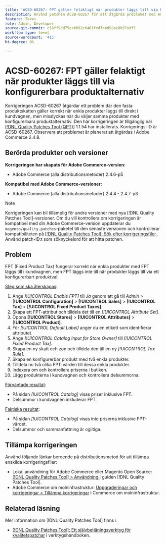 ```yaml
---
title: 'ACSD-60267: FPT gäller felaktigt när produkter läggs till via konfigurerbara produktalternativ'
description: Använd patchen ACSD-60267 för att åtgärda problemet med Adobe Commerce där den fasta produktskatten gäller korrekt när enkla produkter läggs till direkt i kundvagnen, men misslyckas när du väljer samma produkter med konfigurerbara produktalternativ.
feature: Taxes
role: Admin, Developer
source-git-commit: c18ff9dd75ec6002c6461fcd3abd98ac8b97a9f7
workflow-type: tm+mt
source-wordcount: '415'
ht-degree: 0%

---
```


# ACSD-60267: FPT gäller felaktigt när produkter läggs till via konfigurerbara produktalternativ

Korrigeringen ACSD-60267 åtgärdar ett problem där den fasta produktskatten gäller korrekt när enkla produkter läggs till direkt i kundvagnen, men misslyckas när du väljer samma produkter med konfigurerbara produktalternativ. Den här korrigeringen är tillgänglig när [[!DNL Quality Patches Tool (QPT)]](https://experienceleague.adobe.com/docs/commerce-operations/tools/quality-patches-tool/usage.html?lang=sv-SE) 1.1.54 har installerats. Korrigerings-ID är ACSD-60267. Observera att problemet är planerat att åtgärdas i Adobe Commerce 2.4.8.

## Berörda produkter och versioner

**Korrigeringen har skapats för Adobe Commerce-version:**

* Adobe Commerce (alla distributionsmetoder) 2.4.6-p5

**Kompatibel med Adobe Commerce-versioner:**

* Adobe Commerce (alla distributionsmetoder) 2.4.4 - 2.4.7-p3

>[!NOTE]
>
>Korrigeringen kan bli tillämplig för andra versioner med nya [!DNL Quality Patches Tool]-versioner. Om du vill kontrollera om korrigeringen är kompatibel med din Adobe Commerce-version uppdaterar du `magento/quality-patches`-paketet till den senaste versionen och kontrollerar kompatibiliteten på [[!DNL Quality Patches Tool]: Sök efter korrigeringsfiler ](https://experienceleague.adobe.com/tools/commerce-quality-patches/index.html?lang=sv-SE). Använd patch-ID:t som söknyckelord för att hitta patchen.

## Problem

FPT (Fixed Product Tax) fungerar korrekt när enkla produkter med FPT läggs till i kundvagnen, men FPT läggs inte till när produkter läggs till via ett konfigurerbart produktval.

<u>Steg som ska återskapas</u>:

1. Ange *[!UICONTROL Enable FPT]* till *Ja* genom att gå till *Admin* > **[!UICONTROL Configuration]** > **[!UICONTROL Sales]** > **[!UICONTROL Tax]** > **[!UICONTROL Fixed Product Taxes]**.
1. Skapa ett FPT-attribut och tilldela det till en *[!UICONTROL Attribute Set]*.
1. Öppna **[!UICONTROL Stores]** > **[!UICONTROL Attributes]** > **[!UICONTROL Product]**.
1. För *[!UICONTROL Default Label]* anger du en etikett som identifierar attributet.
1. Ange *[!UICONTROL Catalog Input for Store Owner]* till *[!UICONTROL Fixed Product Tax]*.
1. Skapa en ny skatt och zon och tilldela den till en ny *[!UICONTROL Tax Rule]*.
1. Skapa en konfigurerbar produkt med två enkla produkter.
1. Tilldela nu två olika FPT-värden till dessa enkla produkter.
1. Indexera om och kontrollera priserna i butiken.
1. Lägg produkterna i kundvagnen och kontrollera delsummorna.

<u>Förväntade resultat</u>:

* På sidan *[!UICONTROL Catalog]* visas priser inklusive FPT.
* Delsummor i kundvagnen inkluderar FPT.

<u>Faktiska resultat</u>:

* På sidan *[!UICONTROL Catalog]* visas inte priserna inklusive FPT-värdet.
* Delsummor och sammanfattning är ogiltiga.

## Tillämpa korrigeringen

Använd följande länkar beroende på distributionsmetod för att tillämpa enskilda korrigeringsfiler:

* Lokal användning för Adobe Commerce eller Magento Open Source: [[!DNL Quality Patches Tool] > Användning ](/help/tools/quality-patches-tool/usage.md) i guiden [!DNL Quality Patches Tool].
* Adobe Commerce om molninfrastruktur: [Uppgraderingar och korrigeringar > Tillämpa korrigeringar](https://experienceleague.adobe.com/docs/commerce-cloud-service/user-guide/develop/upgrade/apply-patches.html?lang=sv-SE) i Commerce om molninfrastruktur.

## Relaterad läsning

Mer information om [!DNL Quality Patches Tool] finns i:

* [[!DNL Quality Patches Tool]: Ett självbetjäningsverktyg för kvalitetspatchar](/help/tools/quality-patches-tool/quality-patches-tool-to-self-serve-quality-patches.md) i verktygshandboken.

